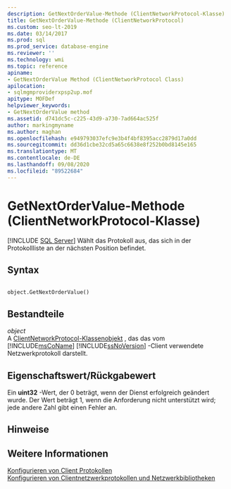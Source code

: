 ```yaml
---
description: GetNextOrderValue-Methode (ClientNetworkProtocol-Klasse)
title: GetNextOrderValue-Methode (ClientNetworkProtocol)
ms.custom: seo-lt-2019
ms.date: 03/14/2017
ms.prod: sql
ms.prod_service: database-engine
ms.reviewer: ''
ms.technology: wmi
ms.topic: reference
apiname:
- GetNextOrderValue Method (ClientNetworkProtocol Class)
apilocation:
- sqlmgmproviderxpsp2up.mof
apitype: MOFDef
helpviewer_keywords:
- GetNextOrderValue method
ms.assetid: d741dc5c-c225-43d9-a730-7ad664ac525f
author: markingmyname
ms.author: maghan
ms.openlocfilehash: e949793037efc9e3b4f4bf8395acc2879d17a0dd
ms.sourcegitcommit: dd36d1cbe32cd5a65c6638e8f252b0bd8145e165
ms.translationtype: MT
ms.contentlocale: de-DE
ms.lasthandoff: 09/08/2020
ms.locfileid: "89522684"
---
```

# <a name="getnextordervalue-method-clientnetworkprotocol-class"></a>GetNextOrderValue-Methode (ClientNetworkProtocol-Klasse)
[!INCLUDE [SQL Server](../../../includes/applies-to-version/sqlserver.md)]
  Wählt das Protokoll aus, das sich in der Protokollliste an der nächsten Position befindet.  
  
## <a name="syntax"></a>Syntax  
  
```  
  
object.GetNextOrderValue()  
```  
  
## <a name="parts"></a>Bestandteile  
 *object*  
 A [ClientNetworkProtocol-Klassenobjekt](../../../relational-databases/wmi-provider-configuration-classes/clientnetworkprotocol-class/clientnetworkprotocol-class.md) , das das vom [!INCLUDE[msCoName](../../../includes/msconame-md.md)] [!INCLUDE[ssNoVersion](../../../includes/ssnoversion-md.md)] -Client verwendete Netzwerkprotokoll darstellt.  
  
## <a name="property-valuereturn-value"></a>Eigenschaftswert/Rückgabewert  
 Ein **uint32** -Wert, der 0 beträgt, wenn der Dienst erfolgreich geändert wurde. Der Wert beträgt 1, wenn die Anforderung nicht unterstützt wird; jede andere Zahl gibt einen Fehler an.  
  
## <a name="remarks"></a>Hinweise  
  
## <a name="see-also"></a>Weitere Informationen  
 [Konfigurieren von Client Protokollen](https://technet.microsoft.com/library/ms181035.aspx)   
 [Konfigurieren von Clientnetzwerkprotokollen und Netzwerkbibliotheken](https://technet.microsoft.com/library/ms181035.aspx)  
  
  
